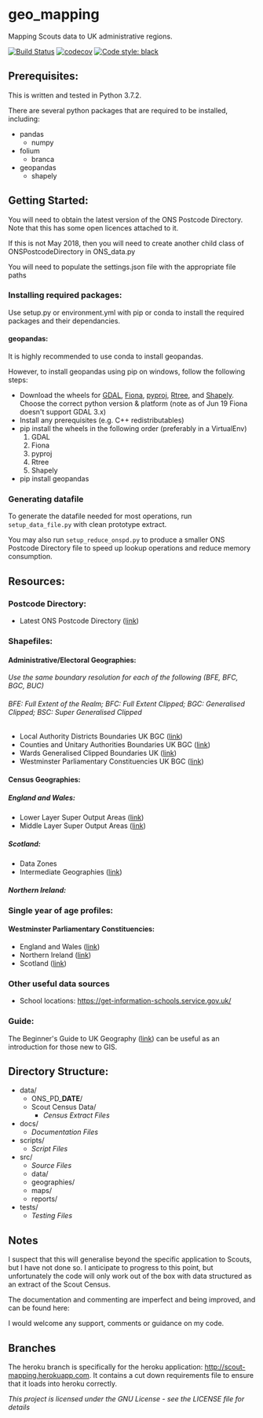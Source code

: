 # geo_mapping
Mapping Scouts data to UK administrative regions.

[![Build Status](https://travis-ci.com/the-scouts/geo_mapping.svg?branch=master)](https://travis-ci.com/the-scouts/geo_mapping)
[![codecov](https://codecov.io/gh/the-scouts/geo_mapping/branch/master/graph/badge.svg)](https://codecov.io/gh/the-scouts/geo_mapping)
[![Code style: black](https://img.shields.io/badge/code%20style-black-000000.svg)](https://github.com/psf/black)

## Prerequisites:
This is written and tested in Python 3.7.2.

There are several python packages that are required to be installed, including:
 * pandas
    * numpy
 * folium
    * branca
 * geopandas
    * shapely


## Getting Started:
You will need to obtain the latest version of the ONS Postcode Directory. Note
that this has some open licences attached to it.

If this is not May 2018, then you will need to create another child class of
ONSPostcodeDirectory in ONS_data.py

You will need to populate the settings.json file with the appropriate file paths

### Installing required packages:
Use setup.py or environment.yml with pip or conda to install the required packages and their dependancies.

#### geopandas:
It is highly recommended to use conda to install geopandas.

However, to install geopandas using pip on windows, follow the following steps:
* Download the wheels for [GDAL](http://www.lfd.uci.edu/~gohlke/pythonlibs/#gdal), [Fiona](http://www.lfd.uci.edu/~gohlke/pythonlibs/#fiona), [pyproj](http://www.lfd.uci.edu/~gohlke/pythonlibs/#pyproj), [Rtree](http://www.lfd.uci.edu/~gohlke/pythonlibs/#rtree), and [Shapely](http://www.lfd.uci.edu/~gohlke/pythonlibs/#shapely). Choose the correct python version & platform (note as of Jun 19 Fiona doesn't support GDAL 3.x)
* Install any prerequisites (e.g. C++ redistributables)
* pip install the wheels in the following order (preferably in a VirtualEnv)
    1. GDAL
    2. Fiona
    3. pyproj
    4. Rtree
    5. Shapely
* pip install geopandas

### Generating datafile
To generate the datafile needed for most operations, run `setup_data_file.py` with clean prototype extract.

You may also run `setup_reduce_onspd.py` to produce a smaller ONS Postcode Directory file to speed up lookup operations and reduce memory consumption. 

## Resources:
### Postcode Directory:
 * Latest ONS Postcode Directory ([link](https://geoportal.statistics.gov.uk/search?collection=Dataset&sort=-modified&tags=ons%20postcode%20directory))

### Shapefiles:
#### Administrative/Electoral Geographies:
_Use the same boundary resolution for each of the following (BFE, BFC, BGC, BUC)_
###### BFE: Full Extent of the Realm; BFC: Full Extent Clipped; BGC: Generalised Clipped; BSC: Super Generalised Clipped
 * Local Authority Districts Boundaries UK BGC ([link](https://geoportal.statistics.gov.uk/search?collection=Dataset&sort=-modified&tags=bdy_lad))
 * Counties and Unitary Authorities Boundaries UK BGC ([link](https://geoportal.statistics.gov.uk/search?collection=Dataset&sort=-modified&tags=BDY_CTYUA))
 * Wards Generalised Clipped Boundaries UK ([link](https://geoportal.statistics.gov.uk/search?collection=Dataset&sort=-modified&tags=BDY_WD))
 * Westminster Parliamentary Constituencies UK BGC ([link](https://geoportal.statistics.gov.uk/search?collection=Dataset&sort=-modified&tags=BDY_PCON))

#### Census Geographies:
##### England and Wales:
 * Lower Layer Super Output Areas ([link](https://geoportal.statistics.gov.uk/search?collection=Dataset&sort=-modified&tags=BDY_LSOA%2CDEC_2011))
 * Middle Layer Super Output Areas ([link](https://geoportal.statistics.gov.uk/search?collection=Dataset&sort=-modified&tags=BDY_MSOA))
##### Scotland:
 * Data Zones
 * Intermediate Geographies ([link](https://data.gov.uk/dataset/133d4983-c57d-4ded-bc59-390c962ea280/intermediate-zone-boundaries-2011))
##### Northern Ireland:

### Single year of age profiles:
#### Westminster Parliamentary Constituencies:
 * England and Wales ([link](https://www.ons.gov.uk/peoplepopulationandcommunity/populationandmigration/populationestimates/datasets/parliamentaryconstituencymidyearpopulationestimates))
 * Northern Ireland ([link](https://www.nisra.gov.uk/publications/2018-mid-year-population-estimates-northern-ireland))
 * Scotland ([link](https://www.nrscotland.gov.uk/statistics-and-data/statistics/statistics-by-theme/population/population-estimates/2011-based-special-area-population-estimates/ukpc-population-estimates))

### Other useful data sources
 * School locations: https://get-information-schools.service.gov.uk/

### Guide:
The Beginner's Guide to UK Geography ([link](https://geoportal.statistics.gov.uk/search?collection=Document&sort=name&tags=DOC_BGG)) can be useful as an introduction for those new to GIS.

## Directory Structure:
* data/
    * ONS_PD_**DATE**/
    * Scout Census Data/
        * _Census Extract Files_
* docs/
    * _Documentation Files_
* scripts/
    * _Script Files_
* src/
    * _Source Files_
    * data/
    * geographies/
    * maps/
    * reports/
* tests/
    * _Testing Files_


## Notes
I suspect that this will generalise beyond the specific application to Scouts,
but I have not done so. I anticipate to progress to this point, but unfortunately
the code will only work out of the box with data structured as an extract of
the Scout Census.

The documentation and commenting are imperfect and being improved, and can be
found here:

I would welcome any support, comments or guidance on my code.

## Branches
The heroku branch is specifically for the heroku application: http://scout-mapping.herokuapp.com. It contains a cut down requirements file to ensure that it
loads into heroku correctly.

*This project is licensed under the GNU License - see the LICENSE file for details*
